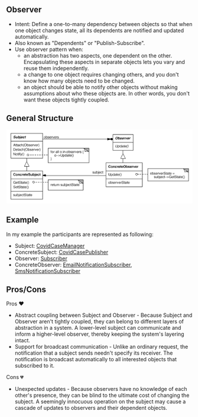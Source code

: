 ## Observer
- Intent: Define a one-to-many dependency between objects so that when one object changes state, all its dependents are notified and updated automatically.
- Also known as "Dependents" or "Publish-Subscribe".
- Use observer pattern when:
    - an abstraction has two aspects, one dependent on the other. Encapsulating these aspects in separate objects lets you vary and reuse them independently.
    - a change to one object requires changing others, and you don't know how many objects need to be changed.
    - an object should be able to notify other objects without making assumptions about who these objects are. In other words, you don't want these objects tightly coupled.

## General Structure
![](observer_structure.png)

## Example
In my example the participants are represented as following:
- Subject: [CovidCaseManager](./publisher/CovidCaseManager.java)
- ConcreteSubject: [CovidCasePublisher](./publisher/CovidCasePublisher.java)
- Observer: [Subscriber](./subscriber/Subscriber.java)
- ConcreteObserver: [EmailNotificationSubscriber](./subscriber/EmailNotificationSubscriber.java), [SmsNotificationSubscriber](./subscriber/SmsNotificationSubscriber.java)

## Pros/Cons
Pros ❤️
- Abstract coupling between Subject and Observer - Because Subject and Observer aren't tightly coupled, they can belong to different layers of abstraction in a system. A lower-level subject can communicate and inform a higher-level observer, thereby keeping the system's layering intact.
- Support for broadcast communication - Unlike an ordinary request, the notification that a subject sends needn't specify its receiver. The notification is broadcast automatically to all interested objects that subscribed to it.

Cons 💔
- Unexpected updates - Because observers have no knowledge of each other's presence, they can be blind to the ultimate cost of changing the subject. A seemingly innocuous operation on the subject may cause a cascade of updates to observers and their dependent objects.